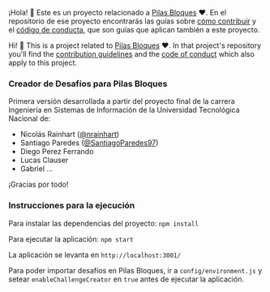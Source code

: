 
¡Hola! :vulcan_salute: Este es un proyecto relacionado a [Pilas Bloques](https://pilasbloques.program.ar) :heart:. En el repositorio de ese proyecto encontrarás las guías sobre [cómo contribuir](https://github.com/Program-AR/pilas-bloques/blob/develop/CONTRIBUTING.md) y el [código de conducta](https://github.com/Program-AR/pilas-bloques/blob/develop/CODE_OF_CONDUCT.md), que son guías que aplican también a este proyecto.

Hi! :vulcan_salute: This is a project related to [Pilas Bloques](https://pilasbloques.program.ar) :heart:. In that project's repository you'll find the [contribution guidelines](https://github.com/Program-AR/pilas-bloques/blob/develop/CONTRIBUTING_en.md) and the [code of conduct](https://github.com/Program-AR/pilas-bloques/blob/develop/CODE_OF_CONDUCT_en.md) which also apply to this project.

### Creador de Desafíos para Pilas Bloques

Primera versión desarrollada a partir del proyecto final de la carrera Ingeniería en Sistemas de Información de la Universidad Tecnológica Nacional de:
- Nicolás Rainhart ([@nrainhart](https://github.com/nrainhart))
- Santiago Paredes ([@SantiagoParedes97](https://github.com/SantiagoParedes97))
- Diego Perez Ferrando
- Lucas Clauser
- Gabriel ...

¡Gracias por todo!


### Instrucciones para la ejecución

Para instalar las dependencias del proyecto: `npm install`

Para ejecutar la aplicación: `npm start`

La aplicación se levanta en `http://localhost:3001/`

Para poder importar desafíos en Pilas Bloques, ir a `config/environment.js` y setear `enableChallengeCreator` 
en `true` antes de ejecutar la aplicación.
